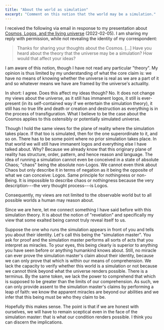 ```yaml
---
title: "About the world as simulation"
excerpt: "Comment on this notion that the world may be a simulation."
---
```


I received the following via email in response to my presentation about
[Cosmos, Logos, and the living
universe](https://protesilaos.com/books/2022-02-05-cosmos-logos-living-universe/)
(2022-02-05).  I am sharing my reply with permission, while not
revealing the identity of my correspondent:

> Thanks for sharing your thoughts about the Cosmos. [...] Have you
> heard about the theory that the universe may be a simulation?  How
> would that affect your ideas?

I am aware of this notion, though I have not read any particular
"theory".  My opinion is thus limited by my understanding of what the
core claim is: we have no means of knowing whether the universe is real
as we are a part of it and so whatever means we have are framed by the
universe's actuality.

In short: I agree.  Does this affect my ideas though?  No.  It does not
change my views about the universe, as it still has immanent logos, it
still is ever-present (in its self-contained way if we entertain the
simulation theory), it still has no true life and death or creation and
destruction as everything is in the process of transfiguration.  What I
believe to be the case about the Cosmos applies to this ostensibly or
potentially simulated universe.

Though I hold the same views for the plane of reality where the
simulation takes place.  If that too is simulated, then for the one
superordinate to it, and so on.  There has to be some point where no
prior simulation takes place.  In that world we will still have immanent
logos and everything else I have talked about.  Why?  Because we already
know that this originary plane of reality has structure, order, pattern,
and hence reason and language.  The idea of running a simulation cannot
even be conceived in a state of absolute Chaos; "chaos" being the
absolute non-Logos.  We cannot even think about Chaos but only describe
it in terms of negation as it being the opposite of what we can
conceive: Logos.  Same principle for nothingness or non-Being.  It is
impossible to describe chaos or nothingness because the very
description---the very thought process---is Logos.

Consequently, my views are not limited to the observable world but to
all possible worlds a human may reason about.

Since we are here, let me connect something I have said before with this
simulation theory.  It is about the notion of "revelation" and
specifically my view that some exalted being cannot truly reveal itself
to us.

Suppose the one who runs the simulation appears in front of you and
tells you about their identity.  Let's call this being the "simulation
master".  You ask for proof and the simulation master performs all sorts
of acts that you interpret as miracles.  To your eyes, this being
clearly is superior to anything you have seen before or anything
humankind knows about.  Still, no miracle can ever prove the simulation
master's claim about their identity, because we can only prove that
which is within our means of comprehension.  We lack the capacity to
verify whether this world is a simulation or not because we cannot think
beyond what the universe renders possible.  There is a terminus.  By the
same token, we lack the power to comprehend that which is supposed to be
greater than the limits of our comprehension.  As such, we can only
provide assent to the simulation master's claims by performing a leap of
faith: we know the apparent miracles are beyond our abilities and we
infer that this being must be who they claim to be.

Hopefully this makes sense.  The point is that if we are honest with
ourselves, we will have to remain sceptical even in the face of the
simulation master: that is what our condition renders possible.  I think
you can discern the implications.
